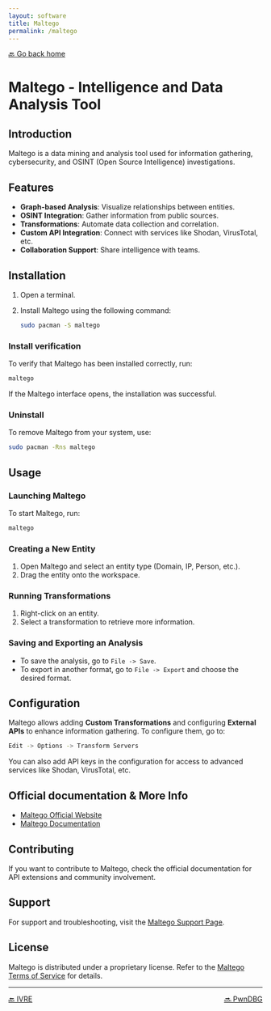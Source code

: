 ```yaml
---
layout: software
title: Maltego
permalink: /maltego
---
```


[🔙 Go back home](/owlArchRepo/)

# Maltego - Intelligence and Data Analysis Tool

## Introduction
Maltego is a data mining and analysis tool used for information gathering, cybersecurity, and OSINT (Open Source Intelligence) investigations.

## Features

- **Graph-based Analysis**: Visualize relationships between entities.
- **OSINT Integration**: Gather information from public sources.
- **Transformations**: Automate data collection and correlation.
- **Custom API Integration**: Connect with services like Shodan, VirusTotal, etc.
- **Collaboration Support**: Share intelligence with teams.

## Installation

1. Open a terminal.
2. Install Maltego using the following command:

   ```sh
   sudo pacman -S maltego
   ```

### Install verification
To verify that Maltego has been installed correctly, run:

   ```sh
   maltego
   ```

If the Maltego interface opens, the installation was successful.

### Uninstall
To remove Maltego from your system, use:

   ```sh
   sudo pacman -Rns maltego
   ```

## Usage

### Launching Maltego

To start Maltego, run:

   ```sh
   maltego
   ```

### Creating a New Entity

1. Open Maltego and select an entity type (Domain, IP, Person, etc.).
2. Drag the entity onto the workspace.

### Running Transformations

1. Right-click on an entity.
2. Select a transformation to retrieve more information.

### Saving and Exporting an Analysis

- To save the analysis, go to `File -> Save`.
- To export in another format, go to `File -> Export` and choose the desired format.

## Configuration

Maltego allows adding **Custom Transformations** and configuring **External APIs** to enhance information gathering. To configure them, go to:

   ```sh
   Edit -> Options -> Transform Servers
   ```

You can also add API keys in the configuration for access to advanced services like Shodan, VirusTotal, etc.

## Official documentation & More Info
- [Maltego Official Website](https://www.maltego.com/)
- [Maltego Documentation](https://docs.maltego.com/)

## Contributing
If you want to contribute to Maltego, check the official documentation for API extensions and community involvement.

## Support
For support and troubleshooting, visit the [Maltego Support Page](https://www.maltego.com/contact-support/).

## License
Maltego is distributed under a proprietary license. Refer to the [Maltego Terms of Service](https://www.maltego.com/terms-of-use/) for details.

---

<div style="display: flex; justify-content: space-between;">
  <a href="ivre">🔙 IVRE</a>
  <a href="pwndbg">🔜 PwnDBG</a>
</div>